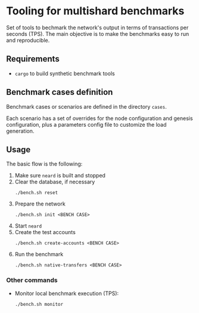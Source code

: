 # Tooling for multishard benchmarks

Set of tools to bechmark the network's output in terms of transactions per seconds (TPS). 
The main objective is to make the benchmarks easy to run and reproducible.

## Requirements
- `cargo` to build synthetic benchmark tools

## Benchmark cases definition

Benchmark cases or scenarios are defined in the directory `cases`. 

Each scenario has a set of overrides for the node configuration and genesis configuration, plus a parameters config file to customize the load generation.

## Usage

The basic flow is the following:

1. Make sure `neard` is built and stopped
2. Clear the database, if necessary
    ```
    ./bench.sh reset
    ``` 
3. Prepare the network 
    ```
    ./bench.sh init <BENCH CASE>
    ```
4. Start `neard`
5. Create the test accounts
    ```
    ./bench.sh create-accounts <BENCH CASE>
    ```
6. Run the benchmark
    ```
    ./bench.sh native-transfers <BENCH CASE>
    ```

### Other commands

- Monitor local benchmark execution (TPS):
    ```
    ./bench.sh monitor
    ```